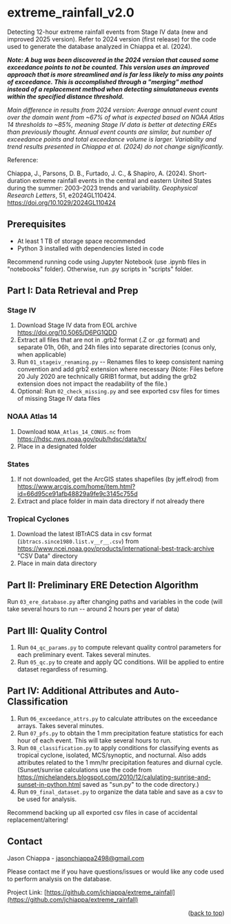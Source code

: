 # extreme_rainfall_v2.0
  <p>
  <div style="text-align: left">
Detecting 12-hour extreme rainfall events from Stage IV data (new and improved 2025 version).
Refer to 2024 version (first release) for the code used to generate the database analyzed in Chiappa et al. (2024).

**_Note: A bug was been discovered in the 2024 version that caused some exceedance points to not be counted. This version uses an improved approach that is more streamlined and is far less likely to miss any points of exceedance. This is accomplished through a "merging" method instead of a replacement method when detecting simulataneous events within the specified distance threshold._**

_Main difference in results from 2024 version: Average annual event count over the domain went from ~67% of what is expected based on NOAA Atlas 14 thresholds to ~85%, meaning Stage IV data is better at detecting EREs than previously thought. Annual event counts are similar, but number of exceedance points and total exceedance volume is larger. Variability and trend results presented in Chiappa et al. (2024) do not change significantly._

Reference:

Chiappa, J., Parsons, D. B., Furtado, J. C., & Shapiro, A. (2024). Short-duration extreme rainfall events in the central and eastern United States during the summer: 2003–2023 trends and variability. _Geophysical Research Letters_, 51, e2024GL110424. https://doi.org/10.1029/2024GL110424

  </p>
</div>

## Prerequisites

* At least 1 TB of storage space recommended
* Python 3 installed with dependencies listed in code

Recommend running code using Jupyter Notebook (use .ipynb files in "notebooks" folder). Otherwise, run .py scripts in "scripts" folder.


## Part I: Data Retrieval and Prep

### Stage IV

1. Download Stage IV data from EOL archive https://doi.org/10.5065/D6PG1QDD
2. Extract all files that are not in .grb2 format (.Z or .gz format) and separate 01h, 06h, and 24h files into separate directories (conus only, when applicable)
3. Run `01_stageiv_renaming.py` -- Renames files to keep consistent naming convention and add grb2 extension where necessary (Note: Files before 20 July 2020 are technically GRIB1 format, but adding the grb2 extension does not impact the readability of the file.)
4. Optional: Run `02_check_missing.py` and see exported csv files for times of missing Stage IV data files

### NOAA Atlas 14

1. Download `NOAA_Atlas_14_CONUS.nc` from https://hdsc.nws.noaa.gov/pub/hdsc/data/tx/
2. Place in a designated folder

### States
1. If not downloaded, get the ArcGIS states shapefiles (by jeff.elrod) from https://www.arcgis.com/home/item.html?id=66d95ce91afb48829a9fe9c3145c755d
2. Extract and place folder in main data directory if not already there

### Tropical Cyclones
1. Download the latest IBTrACS data in csv format (`ibtracs.since1980.list.v__r__.csv`) from https://www.ncei.noaa.gov/products/international-best-track-archive "CSV Data" directory
2. Place in main data directory


## Part II: Preliminary ERE Detection Algorithm

Run `03_ere_database.py` after changing paths and variables in the code (will take several hours to run -- around 2 hours per year of data)


## Part III: Quality Control
1. Run `04_qc_params.py` to compute relevant quality control parameters for each preliminary event. Takes several minutes.
2. Run `05_qc.py` to create and apply QC conditions. Will be applied to entire dataset regardless of resuming.

## Part IV: Additional Attributes and Auto-Classification
1. Run `06_exceedance_attrs.py` to calculate attributes on the exceedance arrays. Takes several minutes.
4. Run `07_pfs.py` to obtain the 1 mm precipitation feature statistics for each hour of each event. This will take several hours to run.
5. Run `08_classification.py` to apply conditions for classifying events as tropical cyclone, isolated, MCS/synoptic, and nocturnal. Also adds attributes related to the 1 mm/hr precipitation features and diurnal cycle. (Sunset/sunrise calculations use the code from https://michelanders.blogspot.com/2010/12/calulating-sunrise-and-sunset-in-python.html saved as "sun.py" to the code directory.)
6. Run `09_final_dataset.py` to organize the data table and save as a csv to be used for analysis.

Recommend backing up all exported csv files in case of accidental replacement/altering!


## Contact

Jason Chiappa - jasonchiappa2498@gmail.com

Please contact me if you have questions/issues or would like any code used to perform analysis on the database.

Project Link: [https://github.com/jchiappa/extreme_rainfall](https://github.com/jchiappa/extreme_rainfall)

</div>
<p align="right">(<a href="#readme-top">back to top</a>)</p>